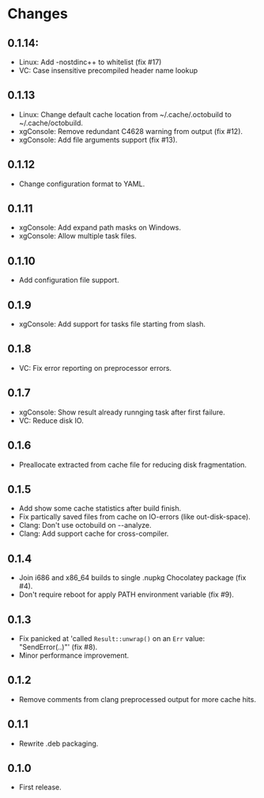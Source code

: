 # Changes

## 0.1.14:

 * Linux: Add -nostdinc++ to whitelist (fix #17)
 * VC: Case insensitive precompiled header name lookup

## 0.1.13

 * Linux: Change default cache location from ~/.cache/.octobuild to ~/.cache/octobuild.
 * xgConsole: Remove redundant C4628 warning from output (fix #12).
 * xgConsole: Add file arguments support (fix #13).

## 0.1.12

 * Change configuration format to YAML.

## 0.1.11

 * xgConsole: Add expand path masks on Windows.
 * xgConsole: Allow multiple task files.

## 0.1.10

 * Add configuration file support.

## 0.1.9

 * xgConsole: Add support for tasks file starting from slash.

## 0.1.8

 * VC: Fix error reporting on preprocessor errors.

## 0.1.7

 * xgConsole: Show result already runnging task after first failure.
 * VC: Reduce disk IO.

## 0.1.6

 * Preallocate extracted from cache file for reducing disk fragmentation.

## 0.1.5

 * Add show some cache statistics after build finish.
 * Fix partically saved files from cache on IO-errors (like out-disk-space).
 * Clang: Don't use octobuild on --analyze.
 * Clang: Add support cache for cross-compiler.

## 0.1.4

 * Join i686 and x86_64 builds to single .nupkg Chocolatey package (fix #4).
 * Don't require reboot for apply PATH environment variable (fix #9).

## 0.1.3

 * Fix panicked at 'called `Result::unwrap()` on an `Err` value: "SendError(..)"' (fix #8).
 * Minor performance improvement.

## 0.1.2

 * Remove comments from clang preprocessed output for more cache hits.

## 0.1.1

 * Rewrite .deb packaging.

## 0.1.0

 * First release.
